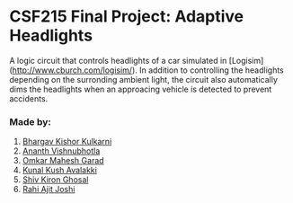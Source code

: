 # CSF215 Final Project: Adaptive Headlights
A logic circuit that controls headlights of a car simulated in [Logisim] (http://www.cburch.com/logisim/). 
In addition to controlling the headlights depending on the surronding ambient light, the circuit also automatically dims the headlights when an approacing vehicle is detected to prevent accidents. 
### Made by:
1. [Bhargav Kishor Kulkarni](https://github.com/wags-1314/)
2. [Ananth Vishnubhotla](https://github.com/AnanthV0509)
3. [Omkar Mahesh Garad](https://github.com/OMGarad)
4. [Kunal Kush Avalakki](https://githib.com/kunalavalakki)
5. [Shiv Kiron Ghosal](https://github.com/Shiv77777)
6. [Rahi Ajit Joshi]()
